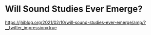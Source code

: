 # Will Sound Studies Ever Emerge?

https://jhiblog.org/2021/02/10/will-sound-studies-ever-emerge/amp/?__twitter_impression=true
